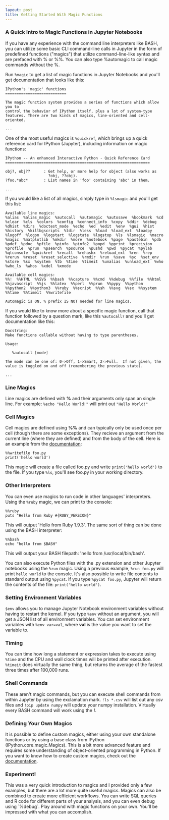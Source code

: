 ```yaml
---
layout: post
title: Getting Started With Magic Functions
---
```


<h3>A Quick Intro to Magic Functions in Jupyter Notebooks</h3>

If you have any experience with the command line interpreters like BASH, you can utilize some basic CLI command-line calls in Jupyter in the form of predefined functions ("magics") that utilize command-line-like syntax and are prefaced with % or %%. You can also type %automagic to call magic commands without the %.

Run `%magic` to get a list of magic functions in Jupyter Notebooks and you'll get documentation that looks like this:

```
IPython's 'magic' functions
===========================

The magic function system provides a series of functions which allow you to
control the behavior of IPython itself, plus a lot of system-type
features. There are two kinds of magics, line-oriented and cell-oriented.

...
```

One of the most useful magics is `%quickref`, which brings up a quick reference card for IPython (Jupyter), including information on magic functions:

```
IPython -- An enhanced Interactive Python - Quick Reference Card
================================================================

obj?, obj??      : Get help, or more help for object (also works as
                   ?obj, ??obj).
?foo.*abc*       : List names in 'foo' containing 'abc' in them.

...
```

If you would like a list of all magics, simply type in `%lsmagic` and you'll get this list:

```
Available line magics:
%alias  %alias_magic  %autocall  %automagic  %autosave  %bookmark  %cd  %clear  %cls  %colors  %config  %connect_info  %copy  %ddir  %debug  %dhist  %dirs  %doctest_mode  %echo  %ed  %edit  %env  %gui  %hist  %history  %killbgscripts  %ldir  %less  %load  %load_ext  %loadpy  %logoff  %logon  %logstart  %logstate  %logstop  %ls  %lsmagic  %macro  %magic  %matplotlib  %mkdir  %more  %notebook  %page  %pastebin  %pdb  %pdef  %pdoc  %pfile  %pinfo  %pinfo2  %popd  %pprint  %precision  %profile  %prun  %psearch  %psource  %pushd  %pwd  %pycat  %pylab  %qtconsole  %quickref  %recall  %rehashx  %reload_ext  %ren  %rep  %rerun  %reset  %reset_selective  %rmdir  %run  %save  %sc  %set_env  %store  %sx  %system  %tb  %time  %timeit  %unalias  %unload_ext  %who  %who_ls  %whos  %xdel  %xmode

Available cell magics:
%%!  %%HTML  %%SVG  %%bash  %%capture  %%cmd  %%debug  %%file  %%html  %%javascript  %%js  %%latex  %%perl  %%prun  %%pypy  %%python  %%python2  %%python3  %%ruby  %%script  %%sh  %%svg  %%sx  %%system  %%time  %%timeit  %%writefile

Automagic is ON, % prefix IS NOT needed for line magics.
```

If you would like to know more about a specific magic function, call that function followed by a question mark, like this `%autocall?` and you'll get documentation like this:

```
Docstring:
Make functions callable without having to type parentheses.

Usage:

   %autocall [mode]

The mode can be one of: 0->Off, 1->Smart, 2->Full.  If not given, the
value is toggled on and off (remembering the previous state).

...
```

<h3>Line Magics</h3>

Line magics are defined with __%__ and their arguments only span an single line. For example:
`%echo "Hello World!"` will print out `"Hello World!"`

<h3>Cell Magics</h3>

Cell magics are defined using __%%__ and can typically only be used once per cell (though there are some exceptions). They recieve an argument from the current line (where they are defined) and from the body of the cell. Here is an example from the [documentation](http://nbviewer.jupyter.org/github/ipython/ipython/blob/1.x/examples/notebooks/Cell%20Magics.ipynb):
```
%%writefile foo.py
print('hello world')
```
This magic will create a file called foo.py and write `print('hello world')` to the file. If you type `%ls`, you'll see foo.py in your working directory. 

<h3>Other Interpreters</h3>

You can even use magics to run code in other languages' interpreters. Using the `%ruby` magic, we can print to the console: 

```
%%ruby
puts "Hello from Ruby #{RUBY_VERSION}"
```

This will output 'Hello from Ruby 1.9.3'. The same sort of thing can be done using the BASH interpreter:

```
%%bash
echo "hello from $BASH"
```

This will output your BASH filepath: 'hello from /usr/local/bin/bash'.

You can also execute Python files with the .py extension and other Jupyter notebooks using the `%run` magic. Using a previous example, `%run foo.py` will print `hello world` to the console. It's also possible to write file contents to standard output using `%pycat`. If you type `%pycat foo.py`, Jupyter will return the contents of the file: `print('hello world')`.

<h3>Setting Environment Variables</h3>

`$env` allows you to manage Jupyter Notebook environment variables without having to restart the kernel. If you type `%env` without an argument, you will get a JSON list of all environment variables. You can set environment variables with `%env var=val`, where __val__ is the value you want to set the variable to. 

<h3>Timing</h3>

You can time how long a statement or expression takes to execute using `%time` and the CPU and wall clock times will be printed after execution. `%timeit` does virtually the same thing, but returns the average of the fastest three times after 100,000 runs.

<h3>Shell Commands</h3>

These aren't magic commands, but you can execute shell commands from within Jupyter by using the exclamation mark. `!ls *.csv` will list out any csv files and `!pip update numpy` will update your numpy installation. Virtually every BASH command will work using the __!__.

<h3>Defining Your Own Magics</h3>

It is possible to define custom magics, either using your own standalone functions or by using a base class from IPython (IPython.core.magic.Magics). This is a bit more advanced feature and requires some understanding of object-oriented programming in Python. If you want to know how to create custom magics, check out the [documentation](https://ipython.org/ipython-doc/3/config/custommagics.html#defining-magics).

<h3>Experiment!</h3>
This was a very quick introduction to magics and I provided only a few examples, but there are a lot more quite useful magics. Magics can also be combined to create more efficient workflows. You can write SQL queries and R code for different parts of your analysis, and you can even debug using `%debug`. Play around with magic functions on your own. You'll be impressed with what you can accomplish. 

